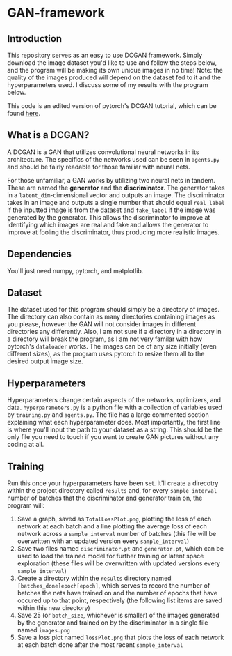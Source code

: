 # GAN-framework
## Introduction
This repository serves as an easy to use DCGAN framework. Simply download the image dataset you'd like to use and follow the steps below, and the program will be making its own unique images in no time! Note: the quality of the images produced will depend on the dataset fed to it and the hyperparameters used. I discuss some of my results with the program below.

This code is an edited version of pytorch's DCGAN tutorial, which can be found [here](https://pytorch.org/tutorials/beginner/dcgan_faces_tutorial.html).
## What is a DCGAN?
A DCGAN is a GAN that utilizes convolutional neural networks in its architecture. The specifics of the networks used can be seen in ``agents.py`` and should be fairly readable for those familiar with neural nets.

For those unfamiliar, a GAN works by utilizing two neural nets in tandem. These are named the **generator** and the **discriminator**. The generator takes in a ``latent_dim``-dimensional vector and outputs an image. The discriminator takes in an image and outputs a single number that should equal ``real_label`` if the inputted image is from the dataset and ``fake_label`` if the image was generated by the generator. This allows the discriminator to improve at identifying which images are real and fake and allows the generator to improve at fooling the discriminator, thus producing more realistic images.
## Dependencies
You'll just need numpy, pytorch, and matplotlib.
## Dataset
The dataset used for this program should simply be a directory of images. The directory can also contain as many directories containing images as you please, however the GAN will not consider images in different directories any differently. Also, I am not sure if a directory in a directory in a directory will break the program, as I am not very familar with how pytorch's ``dataloader`` works. The images can be of any size initially (even different sizes), as the program uses pytorch to resize them all to the desired output image size.
## Hyperparameters
Hyperparameters change certain aspects of the networks, optimizers, and data. ``hyperparameters.py`` is a python file with a collection of variables used by ``training.py`` and ``agents.py``. The file has a large commented section explaining what each hyperparameter does. Most importantly, the first line is where you'll input the path to your dataset as a string. This should be the only file you need to touch if you want to create GAN pictures without any coding at all.
## Training
Run this once your hyperparameters have been set. It'll create a direcotry within the project directory called ``results`` and, for every ``sample_interval`` number of batches that the discriminator and generator train on, the program will:

1. Save a graph, saved as ``TotalLossPlot.png``, plotting the loss of each network at each batch and a line plotting the average loss of each network across a ``sample_interval`` number of batches (this file will be overwritten with an updated version every ``sample_interval``)
1. Save two files named ``discriminator.pt`` and ``generator.pt``, which can be used to load the trained model for further training or latent space exploration (these files will be overwritten with updated versions every ``sample_interval``)
1. Create a directory within the ``results`` directory named ``[batches_done]epoch[epoch]``, which serves to record the number of batches the nets have trained on and the number of epochs that have occured up to that point, respectively (the following list items are saved within this new directory)
1. Save 25 (or ``batch_size``, whichever is smaller) of the images generated by the generator and trained on by the discriminator in a single file named ``images.png``
1. Save a loss plot named ``lossPlot.png`` that plots the loss of each network at each batch done after the most recent ``sample_interval``
